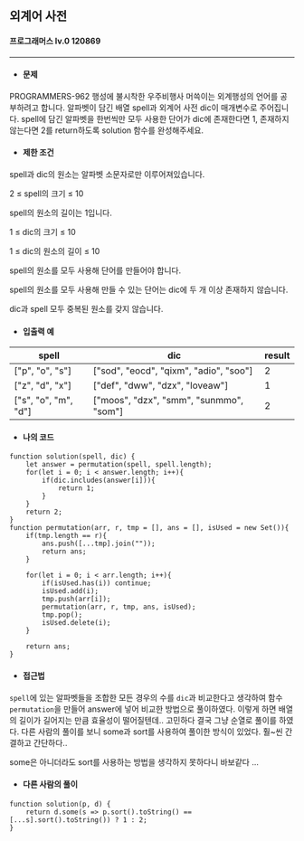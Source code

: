 ## 외계어 사전
#### 프로그래머스 lv.0 120869
------
* #### 문제

PROGRAMMERS-962 행성에 불시착한 우주비행사 머쓱이는 외계행성의 언어를 공부하려고 합니다. 알파벳이 담긴 배열 spell과 외계어 사전 dic이 매개변수로 주어집니다. spell에 담긴 알파벳을 한번씩만 모두 사용한 단어가 dic에 존재한다면 1, 존재하지 않는다면 2를 return하도록 solution 함수를 완성해주세요.

* #### 제한 조건

spell과 dic의 원소는 알파벳 소문자로만 이루어져있습니다.

2 ≤ spell의 크기 ≤ 10

spell의 원소의 길이는 1입니다.

1 ≤ dic의 크기 ≤ 10

1 ≤ dic의 원소의 길이 ≤ 10

spell의 원소를 모두 사용해 단어를 만들어야 합니다.

spell의 원소를 모두 사용해 만들 수 있는 단어는 dic에 두 개 이상 존재하지 않습니다.

dic과 spell 모두 중복된 원소를 갖지 않습니다.

* #### 입출력 예

|spell|dic|result|
|---|---|---|
|["p", "o", "s"]|["sod", "eocd", "qixm", "adio", "soo"]|2|
|["z", "d", "x"]|["def", "dww", "dzx", "loveaw"]|1|
|["s", "o", "m", "d"]|["moos", "dzx", "smm", "sunmmo", "som"]|2|

* #### 나의 코드
```
function solution(spell, dic) {
    let answer = permutation(spell, spell.length);
    for(let i = 0; i < answer.length; i++){
        if(dic.includes(answer[i])){
            return 1;
        }
    }
    return 2;
}
function permutation(arr, r, tmp = [], ans = [], isUsed = new Set()){
    if(tmp.length == r){
        ans.push([...tmp].join(""));
        return ans;
    }
    
    for(let i = 0; i < arr.length; i++){
        if(isUsed.has(i)) continue;
        isUsed.add(i);
        tmp.push(arr[i]);
        permutation(arr, r, tmp, ans, isUsed);
        tmp.pop();
        isUsed.delete(i);
    }
    
    return ans;
}

```


* #### 접근법

`spell`에 있는 알파벳들을 조합한 모든 경우의 수를 `dic`과 비교한다고 생각하여 함수 `permutation`을 만들어 answer에 넣어 비교한 방법으로 풀이하였다. 이렇게 하면 배열의 길이가 길어지는 만큼 효율성이 떨어질텐데.. 고민하다 결국 그냥 순열로 풀이를 하였다. 다른 사람의 풀이를 보니 some과 sort를 사용하여 풀이한 방식이 있었다. 훨~씬 간결하고 간단하다..

some은 아니더라도 sort를 사용하는 방법을 생각하지 못하다니 바보같다 ...

* #### 다른 사람의 풀이

```
function solution(p, d) {
    return d.some(s => p.sort().toString() == [...s].sort().toString()) ? 1 : 2;
}

```